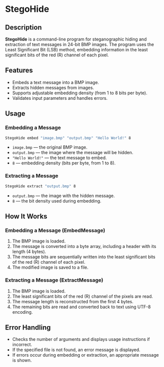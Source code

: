 # StegoHide

## Description
**StegoHide** is a command-line program for steganographic hiding and extraction of text messages in 24-bit BMP images. The program uses the Least Significant Bit (LSB) method, embedding information in the least significant bits of the red (R) channel of each pixel.

## Features
- Embeds a text message into a BMP image.
- Extracts hidden messages from images.
- Supports adjustable embedding density (from 1 to 8 bits per byte).
- Validates input parameters and handles errors.

## Usage

### Embedding a Message
```sh
StegoHide embed "image.bmp" "output.bmp" "Hello World!" 8
```
- `image.bmp` — the original BMP image.
- `output.bmp` — the image where the message will be hidden.
- `"Hello World!"` — the text message to embed.
- `8` — embedding density (bits per byte, from 1 to 8).

### Extracting a Message
```sh
StegoHide extract "output.bmp" 8
```
- `output.bmp` — the image with the hidden message.
- `8` — the bit density used during embedding.

## How It Works

### Embedding a Message (EmbedMessage)
1. The BMP image is loaded.
2. The message is converted into a byte array, including a header with its length (4 bytes).
3. The message bits are sequentially written into the least significant bits of the red (R) channel of each pixel.
4. The modified image is saved to a file.

### Extracting a Message (ExtractMessage)
1. The BMP image is loaded.
2. The least significant bits of the red (R) channel of the pixels are read.
3. The message length is reconstructed from the first 4 bytes.
4. The remaining bits are read and converted back to text using UTF-8 encoding.

## Error Handling
- Checks the number of arguments and displays usage instructions if incorrect.
- If the specified file is not found, an error message is displayed.
- If errors occur during embedding or extraction, an appropriate message is shown.
